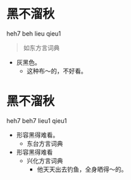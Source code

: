 # 黑不溜秋
heh7 beh lieu qieu1
> 如东方言词典
- 灰黑色。
  - 这种布～的，不好看。





# 黑不溜秋
heh7 beh7 lieu1 qieu1
+ 形容黑得难看。
  * 东台方言词典
+ 形容黑得难看
  * 兴化方言词典
    - 他天天出去钓鱼，全身晒得～的。
